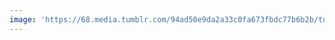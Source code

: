 ```yaml
---
image: 'https://68.media.tumblr.com/94ad50e9da2a33c0fa673fbdc77b6b2b/tumblr_nhuuozr2Uh1tbdx3so1_1280.jpg'
---
```

